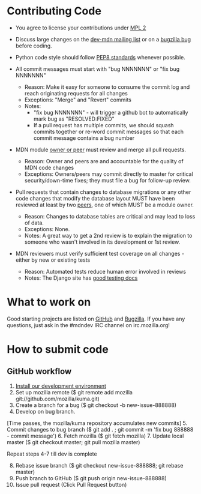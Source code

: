 Contributing Code
=================

  * You agree to license your contributions under [MPL 2][MPL2]
  * Discuss large changes on the [dev-mdn mailing list][dev-mdn]
    or on a [bugzilla bug][mdn-backlog] before coding.
  * Python code style should follow [PEP8 standards][pep8] whenever possible.
  * All commit messages must start with "bug NNNNNNN" or "fix bug NNNNNNN"
    * Reason: Make it easy for someone to consume the commit log and reach originating requests for all changes
    * Exceptions: "Merge" and "Revert" commits
    * Notes:
      * "fix bug NNNNNNN" - will trigger a github bot to automatically mark bug as "RESOLVED:FIXED"
      * If a pull request has multiple commits, we should squash commits together or re-word commit messages so that each commit message contains a bug number

  * MDN module [owner or peer][peers] must review and merge all pull requests.
    * Reason: Owner and peers are and accountable for the quality of MDN code changes
    * Exceptions: Owners/peers may commit directly to master for critical security/down-time fixes; they must file a bug for follow-up review.

  * Pull requests that contain changes to database migrations or any other code changes
    that modify the database layout MUST have been reviewed at least by two
    [peers][peers], one of which MUST be a module owner.
    * Reason: Changes to database tables are critical and may lead to loss of data.
    * Exceptions: None.
    * Notes: A great way to get a 2nd review is to explain the migration to someone who wasn't involved in its development or 1st review.

  * MDN reviewers must verify sufficient test coverage on all changes - either by new or existing tests
    * Reason: Automated tests reduce human error involved in reviews
    * Notes: The Django site has [good testing docs][django-testing]

[MPL2]: http://www.mozilla.org/MPL/2.0/
[dev-mdn]: https://lists.mozilla.org/listinfo/dev-mdn
[mdn-backlog]: http://mzl.la/mdn_backlog
[pep8]: http://www.python.org/dev/peps/pep-0008/
[django-testing]: https://docs.djangoproject.com/en/dev/topics/testing/
[peers]: https://wiki.mozilla.org/Modules/All#MDN

What to work on
===============

Good starting projects are listed on [GitHub][github] and [Bugzilla][bugzilla]. If you have any questions, just ask in the #mdndev IRC channel on irc.mozilla.org!

[github]: https://github.com/mozilla/kuma/issues?labels=good+first+issue&milestone=&page=1&state=open
[bugzilla]: https://bugzilla.mozilla.org/buglist.cgi?bug_status=UNCONFIRMED&bug_status=NEW&bug_status=ASSIGNED&bug_status=REOPENED&columnlist=short_desc%2Ccomponent%2Cchangeddate&list_id=9799718&product=Mozilla%20Developer%20Network&query_format=advanced&status_whiteboard=[good%20first%20bug]&status_whiteboard_type=allwordssubstr&query_based_on=

How to submit code
==================

GitHub workflow
---------------

   1. [Install our development environment](http://kuma.readthedocs.org/en/latest/installation-vagrant.html)
   2. Set up mozilla remote ($ git remote add mozilla git://github.com/mozilla/kuma.git)
   3. Create a branch for a bug ($ git checkout -b new-issue-888888)
   4. Develop on bug branch.

   [Time passes, the mozilla/kuma repository accumulates new commits]
   5. Commit changes to bug branch ($ git add . ; git commit -m 'fix bug 888888 - commit message')
   6. Fetch mozilla ($ git fetch mozilla)
   7. Update local master ($ git checkout master; git pull mozilla master)

   Repeat steps 4-7 till dev is complete

   8. Rebase issue branch ($ git checkout new-issue-888888; git rebase master)
   9. Push branch to GitHub ($ git push origin new-issue-888888)
   10. Issue pull request (Click Pull Request button)
